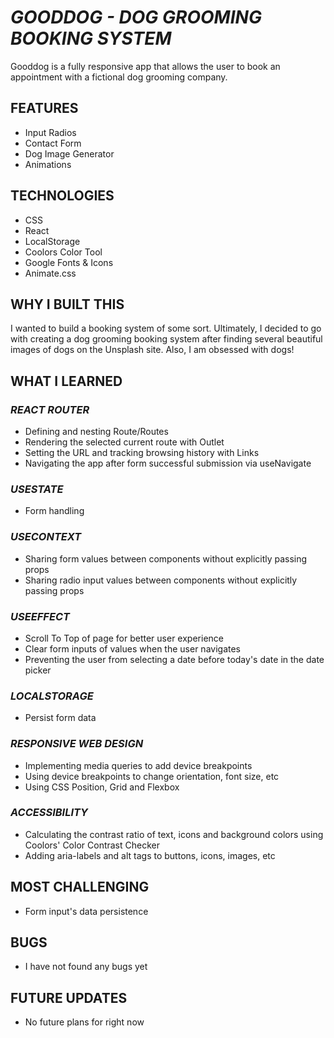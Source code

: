 # _GOODDOG - DOG GROOMING BOOKING SYSTEM_

Gooddog is a fully responsive app that allows the user to book an appointment with a fictional dog grooming company.

## FEATURES

- Input Radios
- Contact Form
- Dog Image Generator
- Animations

## TECHNOLOGIES

- CSS
- React
- LocalStorage
- Coolors Color Tool
- Google Fonts & Icons
- Animate.css

## WHY I BUILT THIS

I wanted to build a booking system of some sort. Ultimately, I decided to go with creating a dog grooming booking system after finding several beautiful images of dogs on the Unsplash site. Also, I am obsessed with dogs!

## WHAT I LEARNED

### _REACT ROUTER_

- Defining and nesting Route/Routes
- Rendering the selected current route with Outlet
- Setting the URL and tracking browsing history with Links
- Navigating the app after form successful submission via useNavigate

### _USESTATE_

- Form handling

### _USECONTEXT_

- Sharing form values between components without explicitly passing props
- Sharing radio input values between components without explicitly passing props

### _USEEFFECT_

- Scroll To Top of page for better user experience
- Clear form inputs of values when the user navigates
- Preventing the user from selecting a date before today's date in the date picker

### _LOCALSTORAGE_

- Persist form data

### _RESPONSIVE WEB DESIGN_

- Implementing media queries to add device breakpoints
- Using device breakpoints to change orientation, font size, etc
- Using CSS Position, Grid and Flexbox

### _ACCESSIBILITY_

- Calculating the contrast ratio of text, icons and background colors using Coolors' Color Contrast Checker
- Adding aria-labels and alt tags to buttons, icons, images, etc

## MOST CHALLENGING

- Form input's data persistence

## BUGS

- I have not found any bugs yet

## FUTURE UPDATES

- No future plans for right now
